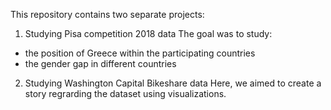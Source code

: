 This repository contains two separate projects:

1) Studying Pisa competition 2018 data
   The goal was to study:
- the position of Greece within the participating countries
- the gender gap in different countries

2) Studying Washington Capital Bikeshare data
   Here, we aimed to create a story regrarding the dataset using visualizations.
